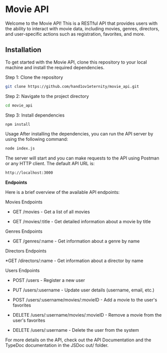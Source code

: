 # Movie API

Welcome to the Movie API! This is a RESTful API that provides users with the ability to interact with movie data, including movies, genres, directors, and user-specific actions such as registration, favorites, and more.

## Installation

To get started with the Movie API, clone this repository to your local machine and install the required dependencies.

Step 1: Clone the repository

```bash
git clone https://github.com/hand1ov1eternity/movie_api.git
```
Step 2: Navigate to the project directory

```bash
cd movie_api
```
Step 3: Install dependencies

```bash
npm install
```
Usage
After installing the dependencies, you can run the API server by using the following command:

```bash
node index.js
```

The server will start and you can make requests to the API using Postman or any HTTP client. The default API URL is:

```bash
http://localhost:3000
```
**Endpoints**

Here is a brief overview of the available API endpoints:

Movies Endpoints

* GET /movies - Get a list of all movies

* GET /movies/:title - Get detailed information about a movie by title

Genres Endpoints

* GET /genres/:name - Get information about a genre by name

Directors Endpoints

*GET /directors/:name - Get information about a director by name

Users Endpoints

* POST /users - Register a new user

* PUT /users/:username - Update user details (username, email, etc.)

* POST /users/:username/movies/:movieID - Add a movie to the user's favorites

* DELETE /users/:username/movies/:movieID - Remove a movie from the user's favorites

* DELETE /users/:username - Delete the user from the system

For more details on the API, check out the API Documentation and the TypeDoc documentation in the JSDoc out/ folder.






